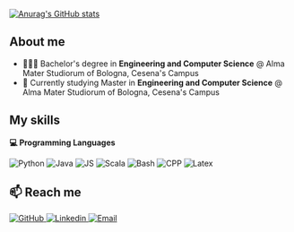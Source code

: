 [![Anurag's GitHub stats](https://github-readme-stats.vercel.app/api?username=Luca1313)](https://github.com/anuraghazra/github-readme-stats)

## About me
- 👨🏻‍🎓 Bachelor's degree in **Engineering and Computer Science** @ Alma Mater Studiorum of Bologna, Cesena's Campus
- 🔭 Currently studying Master in **Engineering and Computer Science** @ Alma Mater Studiorum of Bologna, Cesena's Campus

## My skills

<b> 💻 Programming Languages </b> <br>
<p> 
  <img alt="Python" src="https://img.shields.io/badge/Python-FFD43B?style=for-the-badge&logo=python&logoColor=blue" />
  <img alt="Java" src="https://img.shields.io/badge/OpenJDK-ED8B00?style=for-the-badge&logo=openjdk&logoColor=white" />
  <img alt="JS" src="https://img.shields.io/badge/JavaScript-323330?style=for-the-badge&logo=javascript&logoColor=F7DF1E" />
  <img alt="Scala" src="https://img.shields.io/badge/-Scala-092E20?style=for-the-badge&logo=scala&logoColor=white&color=red" />
  <img alt="Bash" src="https://img.shields.io/badge/-Bash-000000?style=for-the-badge&logo=gnu-bash&logoColor=white" />
  <img alt="CPP" src="https://img.shields.io/badge/C%2B%2B-00599C?style=for-the-badge&logo=c%2B%2B&logoColor=white" />
  <img alt="Latex" src="https://img.shields.io/badge/LaTeX-47A141?style=for-the-badge&logo=LaTeX&logoColor=white" />
</p>

## 📫 Reach me
<p>
  <a href="https://github.com/Luca1313">
    <img alt="GitHub" src="https://img.shields.io/badge/-Github-181717?style=for-the-badge&logo=github&logoColor=white" />
  </a> 
  <a href="https://www.linkedin.com/in/luca-rubboli-b718011a7/">
    <img alt="Linkedin" src="https://img.shields.io/badge/-LinkedIn-0A66C2?style=for-the-badge&logo=linkedin&logoColor=white" />
  </a> 
  <a href="mailto:luca.rubboli13@gmail.com">
    <img alt="Email" src="https://img.shields.io/badge/-Email-D14836?style=for-the-badge&logo=gmail&logoColor=white" />
  </a> 
</p>
